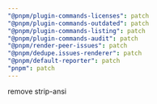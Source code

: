 ```yaml
---
"@pnpm/plugin-commands-licenses": patch
"@pnpm/plugin-commands-outdated": patch
"@pnpm/plugin-commands-listing": patch
"@pnpm/plugin-commands-audit": patch
"@pnpm/render-peer-issues": patch
"@pnpm/dedupe.issues-renderer": patch
"@pnpm/default-reporter": patch
"pnpm": patch
---
```


remove strip-ansi
